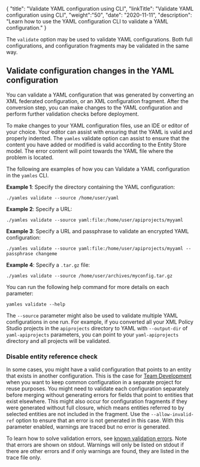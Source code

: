 {
"title": "Validate YAML configuration using CLI",
"linkTitle": "Validate YAML configuration using CLI",
"weight":"50",
"date": "2020-11-11",
"description": "Learn how to use the YAML configuration CLI to validate a YAML configuration."
}

The `validate` option may be used to validate YAML configurations. Both full configurations, and configuration fragments may be validated in the same way.

## Validate configuration changes in the YAML configuration

You can validate a YAML configuration that was generated by converting an XML federated configuration, or an XML configuration fragment. After the conversion step, you can make changes to the YAML configuration and perform further validation checks before deployment.

To make changes to your YAML configuration files, use an IDE or editor of your choice. Your editor can assist with ensuring that the YAML is valid and properly indented. The `yamles` validate option can assist to ensure that the content you have added or modified is valid according to the Entity Store model. The error content will point towards the YAML file where the problem is located.

The following are examples of how you can Validate a YAML configuration in the `yamles` CLI.

**Example 1**: Specify the directory containing the YAML configuration:

```
./yamles validate --source /home/user/yaml
```

**Example 2**: Specify a URL:

```
./yamles validate --source yaml:file:/home/user/apiprojects/myyaml
```

**Example 3**: Specify a URL and passphrase to validate an encrypted YAML configuration:

```
./yamles validate --source yaml:file:/home/user/apiprojects/myyaml --passphrase changeme
```

**Example 4**: Specify a `.tar.gz` file:

```
./yamles validate --source /home/user/archives/myconfig.tar.gz
```

You can run the following help command for more details on each parameter:

```
yamles validate --help
```

The `--source` parameter might also be used to validate multiple YAML configurations in one run. For example, if you converted all your XML Policy Studio projects in the `apiprojects` directory to YAML with `--output-dir` of `yaml-apiprojects` parameters, you can point to your `yaml-apiprojects` directory and all projects will be validated.

### Disable entity reference check

In some cases, you might have a valid configuration that points to an entity that exists in another configuration. This is the case for [Team Development](/docs/apim_yamles/apim_yamles_references/yamles_team_development) when you want to keep common configuration in a separate project for reuse purposes. You might need to validate each configuration separately before merging without generating errors for fields that point to entities that exist elsewhere. This might also occur for configuration fragments if they were generated without full closure, which means entities referred to by selected entities are not included in the fragment. Use the `--allow-invalid-ref` option to ensure that an error is not generated in this case. With this parameter enabled, warnings are traced but no error is generated.

To learn how to solve validation errors, see [known validation errors](/docs/apim_yamles/apim_yamles_references/yamles_known_validation_errors). Note that errors are shown on stdout. Warnings will only be listed on stdout if there are other errors and if only warnings are found, they are listed in the trace file only.